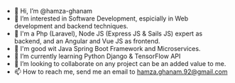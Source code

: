 - 👋 Hi, I’m @hamza-ghanam
- 👀 I’m interested in Software Development, espicially in Web development and backend techniques.
- 💪 I'm a Php (Laravel), Node JS (Express JS & Sails JS) expert as backend, and an Angular and Vue JS as frontend.
- 🙏 I'm good wit Java Spring Boot Framework and Microservices.
- 🌱 I’m currently learning Python Django & TensorFlow API
- 💞️ I’m looking to collaborate on any project can be an added value to me.
- 📫 How to reach me, send me an email to hamza.ghanam.92@gmail.com

<!---
hamza-ghanam/hamza-ghanam is a ✨ special ✨ repository because its `README.md` (this file) appears on your GitHub profile.
You can click the Preview link to take a look at your changes.
--->
